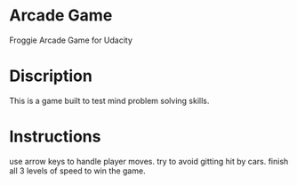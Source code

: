
# Arcade Game

Froggie Arcade Game for Udacity

# Discription

This is a game built to test mind problem solving skills.

# Instructions

use arrow keys to handle player moves.
try to avoid gitting hit by cars.
finish all 3 levels of speed to win the game.
